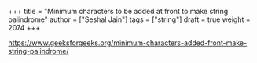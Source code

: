 +++
title = "Minimum characters to be added at front to make string palindrome"
author = ["Seshal Jain"]
tags = ["string"]
draft = true
weight = 2074
+++

<https://www.geeksforgeeks.org/minimum-characters-added-front-make-string-palindrome/>
